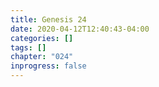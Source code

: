 ```yaml
---
title: Genesis 24
date: 2020-04-12T12:40:43-04:00
categories: []
tags: []
chapter: "024"
inprogress: false
---
```


